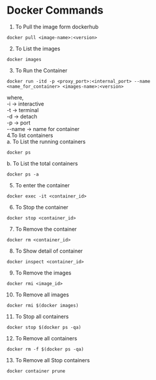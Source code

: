 # Docker Commands 

1. To Pull the image form dockerhub
 ````
 docker pull <image-name>:<version>
 ````
2. To List the images
````
docker images
````
3. To Run the Container
````
docker run -itd -p <proxy_port>:<internal_port> --name <name_for_container> <images-name>:<version>
````
where,<br>
-i -> interactive<br>
-t -> terminal<br>
-d -> detach<br> 
-p -> port<br>
--name -> name for container<br> 
4.To list containers<br>
a. To List the running containers
````
docker ps
````
b. To List the total containers 
````
docker ps -a
````
5. To enter the container
````
docker exec -it <container_id>
````
6. To Stop the container
````
docker stop <container_id>
````
7. To Remove the container
````
docker rm <container_id>
````
8. To Show detail of container
````
docker inspect <container_id>
````
9. To Remove the images
````
docker rmi <image_id>
````
10. To Remove all images
````
docker rmi $(docker images)
````
11. To Stop all containers
````
docker stop $(docker ps -qa)
````
12. To Remove all containers
````
docker rm -f $(docker ps -qa)
````
13. To Remove all Stop containers
````
docker container prune 
````
